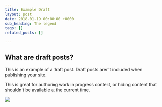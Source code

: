```yaml
---
title: Example Draft
layout: post
date: 2018-01-19 00:00:00 +0000
sub_heading: The legend
tags: []
related_posts: []

---
```

## What are draft posts?

This is an example of a draft post. Draft posts aren't included when publishing your site.

This is great for authoring work in progress content, or hiding content that shouldn't be available at the current time.

![](/uploads/2018/02/17/building.jpg)